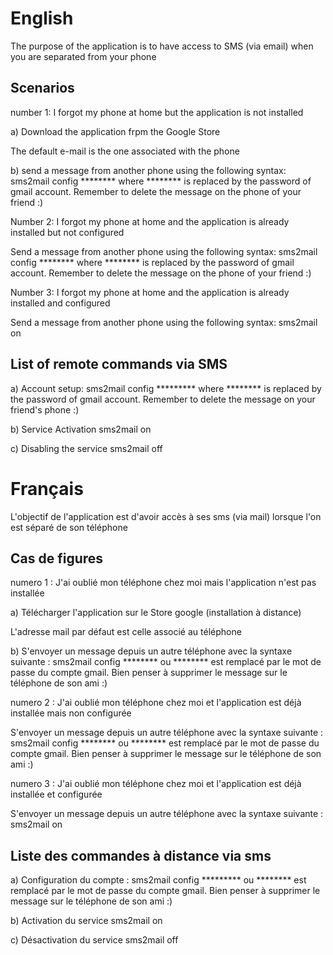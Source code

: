 English
=======

The purpose of the application is to have access to SMS (via email) when you are separated from your phone

Scenarios
--------------

number 1: I forgot my phone at home but the application is not installed

a) Download the application frpm the Google Store

The default e-mail is the one associated with the phone

b) send a message from another phone using the following syntax:
	sms2mail config ********
	where ******** is replaced by the password of gmail account.
	Remember to delete the message on the phone of your friend :)


Number 2: I forgot my phone at home and the application is already installed but not configured

Send a message from another phone using the following syntax:
	sms2mail config ********
	where ******** is replaced by the password of gmail account.
	Remember to delete the message on the phone of your friend :)

Number 3: I forgot my phone at home and the application is already installed and configured

Send a message from another phone using the following syntax:
	sms2mail on


List of remote commands via SMS
--------------------------------------

a) Account setup:
	sms2mail config *********
	where ******** is replaced by the password of gmail account.
	Remember to delete the message on your friend's phone :)


b) Service Activation
	sms2mail on

c) Disabling the service
	sms2mail off





Français
========

L'objectif de l'application est d'avoir accès à ses sms (via mail) lorsque l'on est séparé de son téléphone


Cas de figures
--------------

numero 1 : J'ai oublié mon téléphone chez moi mais l'application n'est pas installée

a) Télécharger l'application sur le Store google (installation à distance)

L'adresse mail par défaut est celle associé au téléphone

b) S'envoyer un message depuis un autre téléphone avec la syntaxe suivante : 
	sms2mail config ********
	ou ******** est remplacé par le mot de passe du compte gmail.
	Bien penser à supprimer le message sur le téléphone de son ami :)


numero 2 : J'ai oublié mon téléphone chez moi et l'application est déjà installée mais non configurée

S'envoyer un message depuis un autre téléphone avec la syntaxe suivante :
	sms2mail config ********
	ou ******** est remplacé par le mot de passe du compte gmail.
	Bien penser à supprimer le message sur le téléphone de son ami :)


numero 3 : J'ai oublié mon téléphone chez moi et l'application est déjà installée et configurée

S'envoyer un message depuis un autre téléphone avec la syntaxe suivante :
	sms2mail on 


Liste des commandes à distance via sms
--------------------------------------

a) Configuration du compte : 
	sms2mail config ********* 
	ou ******** est remplacé par le mot de passe du compte gmail.
	Bien penser à supprimer le message sur le téléphone de son ami :)


b) Activation du service
	sms2mail on

c) Désactivation du service 
	sms2mail off






